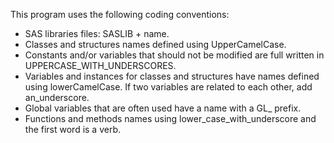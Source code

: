 This program uses the following coding conventions:

* SAS libraries files: SASLIB + name.
* Classes and structures names defined using UpperCamelCase.
* Constants and/or variables that should not be modified are full written in UPPERCASE_WITH_UNDERSCORES.
* Variables and instances for classes and structures have names defined using lowerCamelCase. If two variables are related to each other, add an_underscore.
* Global variables that are often used have a name with a GL_ prefix.
* Functions and methods names using lower_case_with_underscore and the first word is a verb.
